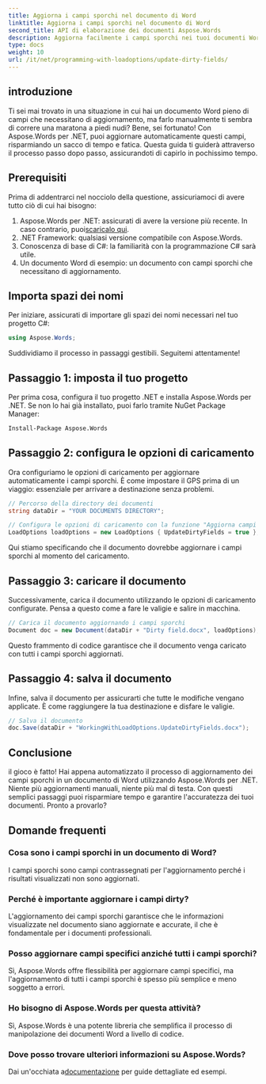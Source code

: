 ```yaml
---
title: Aggiorna i campi sporchi nel documento di Word
linktitle: Aggiorna i campi sporchi nel documento di Word
second_title: API di elaborazione dei documenti Aspose.Words
description: Aggiorna facilmente i campi sporchi nei tuoi documenti Word utilizzando Aspose.Words per .NET con questa guida completa passo passo.
type: docs
weight: 10
url: /it/net/programming-with-loadoptions/update-dirty-fields/
---
```


## introduzione

Ti sei mai trovato in una situazione in cui hai un documento Word pieno di campi che necessitano di aggiornamento, ma farlo manualmente ti sembra di correre una maratona a piedi nudi? Bene, sei fortunato! Con Aspose.Words per .NET, puoi aggiornare automaticamente questi campi, risparmiando un sacco di tempo e fatica. Questa guida ti guiderà attraverso il processo passo dopo passo, assicurandoti di capirlo in pochissimo tempo.

## Prerequisiti

Prima di addentrarci nel nocciolo della questione, assicuriamoci di avere tutto ciò di cui hai bisogno:

1.  Aspose.Words per .NET: assicurati di avere la versione più recente. In caso contrario, puoi[scaricalo qui](https://releases.aspose.com/words/net/).
2. .NET Framework: qualsiasi versione compatibile con Aspose.Words.
3. Conoscenza di base di C#: la familiarità con la programmazione C# sarà utile.
4. Un documento Word di esempio: un documento con campi sporchi che necessitano di aggiornamento.

## Importa spazi dei nomi

Per iniziare, assicurati di importare gli spazi dei nomi necessari nel tuo progetto C#:

```csharp
using Aspose.Words;
```

Suddividiamo il processo in passaggi gestibili. Seguitemi attentamente!

## Passaggio 1: imposta il tuo progetto

Per prima cosa, configura il tuo progetto .NET e installa Aspose.Words per .NET. Se non lo hai già installato, puoi farlo tramite NuGet Package Manager:

```bash
Install-Package Aspose.Words
```

## Passaggio 2: configura le opzioni di caricamento

Ora configuriamo le opzioni di caricamento per aggiornare automaticamente i campi sporchi. È come impostare il GPS prima di un viaggio: essenziale per arrivare a destinazione senza problemi.

```csharp
// Percorso della directory dei documenti
string dataDir = "YOUR DOCUMENTS DIRECTORY";

// Configura le opzioni di caricamento con la funzione "Aggiorna campi sporchi".
LoadOptions loadOptions = new LoadOptions { UpdateDirtyFields = true };
```

Qui stiamo specificando che il documento dovrebbe aggiornare i campi sporchi al momento del caricamento.

## Passaggio 3: caricare il documento

Successivamente, carica il documento utilizzando le opzioni di caricamento configurate. Pensa a questo come a fare le valigie e salire in macchina.

```csharp
// Carica il documento aggiornando i campi sporchi
Document doc = new Document(dataDir + "Dirty field.docx", loadOptions);
```

Questo frammento di codice garantisce che il documento venga caricato con tutti i campi sporchi aggiornati.

## Passaggio 4: salva il documento

Infine, salva il documento per assicurarti che tutte le modifiche vengano applicate. È come raggiungere la tua destinazione e disfare le valigie.

```csharp
// Salva il documento
doc.Save(dataDir + "WorkingWithLoadOptions.UpdateDirtyFields.docx");
```

## Conclusione

il gioco è fatto! Hai appena automatizzato il processo di aggiornamento dei campi sporchi in un documento di Word utilizzando Aspose.Words per .NET. Niente più aggiornamenti manuali, niente più mal di testa. Con questi semplici passaggi puoi risparmiare tempo e garantire l'accuratezza dei tuoi documenti. Pronto a provarlo?

## Domande frequenti

### Cosa sono i campi sporchi in un documento di Word?
I campi sporchi sono campi contrassegnati per l'aggiornamento perché i risultati visualizzati non sono aggiornati.

### Perché è importante aggiornare i campi dirty?
L'aggiornamento dei campi sporchi garantisce che le informazioni visualizzate nel documento siano aggiornate e accurate, il che è fondamentale per i documenti professionali.

### Posso aggiornare campi specifici anziché tutti i campi sporchi?
Sì, Aspose.Words offre flessibilità per aggiornare campi specifici, ma l'aggiornamento di tutti i campi sporchi è spesso più semplice e meno soggetto a errori.

### Ho bisogno di Aspose.Words per questa attività?
Sì, Aspose.Words è una potente libreria che semplifica il processo di manipolazione dei documenti Word a livello di codice.

### Dove posso trovare ulteriori informazioni su Aspose.Words?
 Dai un'occhiata a[documentazione](https://reference.aspose.com/words/net/) per guide dettagliate ed esempi.
